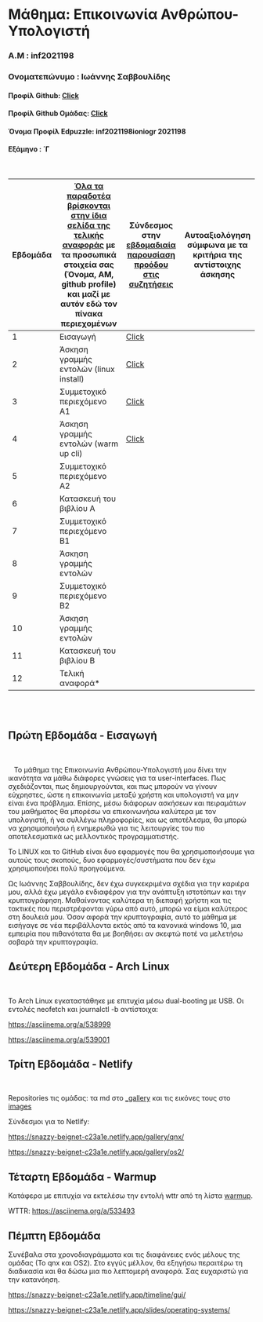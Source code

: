# Μάθημα: Επικοινωνία Ανθρώπου-Υπολογιστή

### Α.Μ : inf2021198

### Ονοματεπώνυμο : Ιωάννης Σαββουλίδης

#### Προφίλ Github: [Click](https://github.com/Vania209)

#### Προφίλ Github Ομάδας: [Click](https://github.com/ContattoContare)

#### Όνομα Προφίλ Edpuzzle: inf2021198ioniogr 2021198

#### Εξάμηνο : ΄Γ

<br />

| Εβδομάδα | [Όλα τα παραδοτέα βρίσκονται στην ίδια σελίδα της τελικής αναφοράς](https://courses-ionio.github.io/help/deliverables/) με τα προσωπικά στοιχεία σας (Όνομα, ΑΜ, github profile) και μαζί με αυτόν εδώ τον πίνακα περιεχομένων | Σύνδεσμος στην [εβδομαδιαία παρουσίαση προόδου στις συζητήσεις](https://github.com/courses-ionio/help/discussions/categories/show-and-tell) | Αυτοαξιολόγηση σύμφωνα με τα κριτήρια της αντίστοιχης άσκησης |
| --- | --- | --- | --- |
| 1 | Εισαγωγή| [Click](https://github.com/courses-ionio/help/discussions/891) | |
| 2 | Άσκηση γραμμής εντολών (linux install) | [Click](https://github.com/courses-ionio/help/discussions/1090) | |
| 3 | Συμμετοχικό περιεχόμενο A1 | [Click](https://github.com/courses-ionio/help/discussions/1202) | |
| 4 | Άσκηση γραμμής εντολών (warm up cli) | [Click](https://github.com/courses-ionio/help/discussions/1359)  | |
| 5 | Συμμετοχικό περιεχόμενο A2 | | |
| 6 | Κατασκευή του βιβλίου Α | | |
| 7 | Συμμετοχικό περιεχόμενο B1 | | |
| 8 | Άσκηση γραμμής εντολών | | |
| 9 | Συμμετοχικό περιεχόμενο B2 | | |
| 10 | Άσκηση γραμμής εντολών | | |
| 11 | Κατασκευή του βιβλίου Β | | |
| 12 | Τελική αναφορά* | | |


<br /><br />


## Πρώτη Εβδομάδα - Εισαγωγή

<br /> 

&nbsp;&nbsp;&nbsp;Το μάθημα της Επικοινωνία Ανθρώπου-Υπολογιστή μου δίνει την ικανότητα να μάθω διάφορες γνώσεις για τα user-interfaces. Πως σχεδιάζονται, πως δημιουργούνται, και πως μπορούν να γίνουν εύχρηστες, ώστε η επικοινωνία μεταξύ χρήστη και υπολογιστή να μην είναι ένα πρόβλημα. Επίσης, μέσω διάφορων ασκήσεων και πειραμάτων του μαθήματος θα μπορέσω να επικοινωνήσω καλύτερα με τον υπολογιστή, ή να συλλέγω πληροφορίες, και ως αποτέλεσμα, θα μπορώ να χρησιμοποιήσω ή ενημερωθώ για τις λειτουργίες του πιο αποτελεσματικά ως μελλοντικός προγραμματιστής.

Το LINUX και το GitHub είναι δυο εφαρμογές που θα χρησιμοποιήσουμε για αυτούς τους σκοπούς, δυο εφαρμογές/συστήματα που δεν έχω χρησιμοποιήσει πολύ προηγούμενα.

Ως Ιωάννης Σαββουλίδης, δεν έχω συγκεκριμένα σχέδια για την καριέρα μου, αλλά έχω μεγάλο ενδιαφέρον για την ανάπτυξη ιστοτόπων και την κρυπτογράφηση. Μαθαίνοντας καλύτερα τη διεπαφή χρήστη και τις τακτικές που περιστρέφονται γύρω από αυτό, μπορώ να είμαι καλύτερος στη δουλειά μου. Όσον αφορά την κρυπτογραφία, αυτό το μάθημα με εισήγαγε σε νέα περιβάλλοντα εκτός από τα κανονικά windows 10, μια εμπειρία που πιθανότατα θα με βοηθήσει αν σκεφτώ ποτέ να μελετήσω σοβαρά την κρυπτογραφία.

## Δεύτερη Εβδομάδα - Arch Linux

<br /> 

Το Arch Linux εγκαταστάθηκε με επιτυχία μέσω dual-booting με USB.
Οι εντολές neofetch και journalctl -b αντίστοιχα:

https://asciinema.org/a/538999

https://asciinema.org/a/539001

## Τρίτη Εβδομάδα - Netlify

<br /> 

Repositories τις ομάδας: τα md στο [_gallery](https://github.com/ContattoContare/_gallery/pull/7) και τις εικόνες τους στο [images](https://github.com/ContattoContare/images/pull/7)

Σύνδεσμοι για το Netlify:

https://snazzy-beignet-c23a1e.netlify.app/gallery/qnx/

https://snazzy-beignet-c23a1e.netlify.app/gallery/os2/

## Τέταρτη Εβδομάδα - Warmup

Κατάφερα με επιτυχία να εκτελέσω την εντολή wttr από τη λίστα [warmup](https://github.com/epidrome/dokey#warmup).

WTTR: https://asciinema.org/a/533493

## Πέμπτη Εβδομάδα

Συνέβαλα στα χρονοδιαγράμματα και τις διαφάνειες ενός μέλους της ομάδας (Το qnx και OS2). Στο εγγύς μέλλον, θα εξηγήσω περαιτέρω τη διαδικασία και θα δώσω μια πιο λεπτομερή αναφορά. Σας ευχαριστώ για την κατανόηση.

https://snazzy-beignet-c23a1e.netlify.app/timeline/gui/

https://snazzy-beignet-c23a1e.netlify.app/slides/operating-systems/
